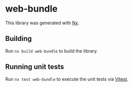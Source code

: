 # web-bundle

This library was generated with [Nx](https://nx.dev).

## Building

Run `nx build web-bundle` to build the library.

## Running unit tests

Run `nx test web-bundle` to execute the unit tests via [Vitest](https://vitest.dev/).
